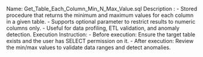 Name: Get_Table_Each_Column_Min_N_Max_Value.sql
    Description :
        - Stored procedure that returns the minimum and maximum values for each column in a given table.
        - Supports optional parameter to restrict results to numeric columns only.
        - Useful for data profiling, ETL validation, and anomaly detection.
    Execution Instruction:
        - Before execution: Ensure the target table exists and the user has SELECT permission on it.
        - After execution: Review the min/max values to validate data ranges and detect anomalies.
